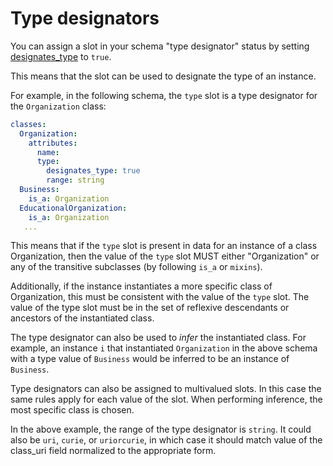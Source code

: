 # Type designators

You can assign a slot in your schema "type designator" status
by setting [designates_type](https://w3id.org/linkml/designates_type) to `true`.

This means that the slot can be used to designate the type of an instance.

For example, in the following schema, the `type` slot is a type designator for the `Organization` class:

```yaml
classes:
  Organization:
    attributes:
      name:
      type:
        designates_type: true
        range: string
  Business:
    is_a: Organization
  EducationalOrganization:
    is_a: Organization
   ...
```

This means that if the `type` slot is present in data for an instance of a class
Organization, then the value of the `type` slot MUST either "Organization" or any
of the transitive subclasses (by following `is_a` or `mixins`).

Additionally, if the instance instantiates a more specific class of Organization,
this must be consistent with the value of the `type` slot. The value of the type slot
must be in the set of reflexive descendants or ancestors of the instantiated class.

The type designator can also be used to *infer* the instantiated class.
For example, an instance `i` that instantiated `Organization` in the above schema
with a type value of `Business` would be inferred to be an instance of `Business`.

Type designators can also be assigned to multivalued slots. In this case the same
rules apply for each value of the slot. When performing inference, the most
specific class is chosen.

In the above example, the range of the type designator is `string`.
It could also be `uri`, `curie`, or `uriorcurie`, in which case
it should match value of the class_uri field normalized to the appropriate form.

